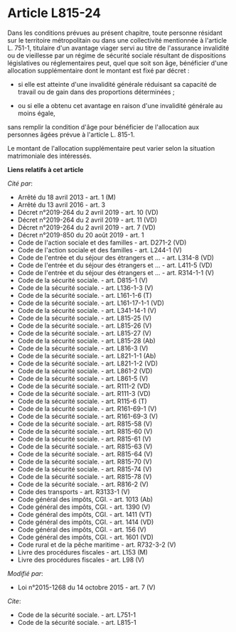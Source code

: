 # Article L815-24

Dans les conditions prévues au présent chapitre, toute personne résidant sur le territoire métropolitain ou dans  une
collectivité mentionnée à l'article L. 751-1, titulaire d'un avantage viager servi au titre de l'assurance invalidité ou de
vieillesse par un régime de sécurité sociale résultant de dispositions législatives ou réglementaires peut, quel que soit son
âge, bénéficier d'une allocation supplémentaire dont le montant est fixé par décret :

- si elle est atteinte d'une invalidité générale réduisant sa capacité de travail ou de gain dans des proportions
déterminées ;

- ou si elle a obtenu cet avantage en raison d'une invalidité générale au moins égale, 

sans remplir la condition d'âge pour bénéficier de l'allocation aux personnes âgées prévue à l'article L. 815-1. 

Le montant de l'allocation supplémentaire peut varier selon la situation matrimoniale des intéressés.

**Liens relatifs à cet article**

_Cité par_:

  - Arrêté du 18 avril 2013 - art. 1 (M)
  - Arrêté du 13 avril 2016 - art. 3
  - Décret n°2019-264 du 2 avril 2019 - art. 10 (VD)
  - Décret n°2019-264 du 2 avril 2019 - art. 11 (VD)
  - Décret n°2019-264 du 2 avril 2019 - art. 7 (VD)
  - Décret n°2019-850 du 20 août 2019 - art. 1
  - Code de l'action sociale et des familles - art. D271-2 (VD)
  - Code de l'action sociale et des familles - art. L244-1 (V)
  - Code de l'entrée et du séjour des étrangers et ... - art. L314-8 (VD)
  - Code de l'entrée et du séjour des étrangers et ... - art. L411-5 (VD)
  - Code de l'entrée et du séjour des étrangers et ... - art. R314-1-1 (V)
  - Code de la sécurité sociale. - art. D815-1 (V)
  - Code de la sécurité sociale. - art. L136-1-3 (V)
  - Code de la sécurité sociale. - art. L161-1-6 (T)
  - Code de la sécurité sociale. - art. L161-17-1-1 (VD)
  - Code de la sécurité sociale. - art. L341-14-1 (V)
  - Code de la sécurité sociale. - art. L815-25 (V)
  - Code de la sécurité sociale. - art. L815-26 (V)
  - Code de la sécurité sociale. - art. L815-27 (V)
  - Code de la sécurité sociale. - art. L815-28 (Ab)
  - Code de la sécurité sociale. - art. L816-3 (V)
  - Code de la sécurité sociale. - art. L821-1-1 (Ab)
  - Code de la sécurité sociale. - art. L821-1-2 (VD)
  - Code de la sécurité sociale. - art. L861-2 (VD)
  - Code de la sécurité sociale. - art. L861-5 (V)
  - Code de la sécurité sociale. - art. R111-2 (VD)
  - Code de la sécurité sociale. - art. R111-3 (VD)
  - Code de la sécurité sociale. - art. R115-6 (T)
  - Code de la sécurité sociale. - art. R161-69-1 (V)
  - Code de la sécurité sociale. - art. R161-69-3 (V)
  - Code de la sécurité sociale. - art. R815-58 (V)
  - Code de la sécurité sociale. - art. R815-60 (V)
  - Code de la sécurité sociale. - art. R815-61 (V)
  - Code de la sécurité sociale. - art. R815-63 (V)
  - Code de la sécurité sociale. - art. R815-64 (V)
  - Code de la sécurité sociale. - art. R815-70 (V)
  - Code de la sécurité sociale. - art. R815-74 (V)
  - Code de la sécurité sociale. - art. R815-78 (V)
  - Code de la sécurité sociale. - art. R816-2 (V)
  - Code des transports - art. R3133-1 (V)
  - Code général des impôts, CGI. - art. 1013 (Ab)
  - Code général des impôts, CGI. - art. 1390 (V)
  - Code général des impôts, CGI. - art. 1411 (VT)
  - Code général des impôts, CGI. - art. 1414 (VD)
  - Code général des impôts, CGI. - art. 156 (V)
  - Code général des impôts, CGI. - art. 1601 (VD)
  - Code rural et de la pêche maritime - art. R732-3-2 (V)
  - Livre des procédures fiscales - art. L153 (M)
  - Livre des procédures fiscales - art. L98 (V)

_Modifié par_:

  - Loi n°2015-1268 du 14 octobre 2015 - art. 7 (V)

_Cite_:

  - Code de la sécurité sociale. - art. L751-1
  - Code de la sécurité sociale. - art. L815-1
